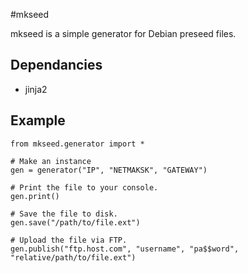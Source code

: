 #mkseed

mkseed is a simple generator for Debian preseed files.

## Dependancies

* jinja2

## Example

    from mkseed.generator import *

    # Make an instance
    gen = generator("IP", "NETMAKSK", "GATEWAY")

    # Print the file to your console.
    gen.print()

    # Save the file to disk.
    gen.save("/path/to/file.ext")

    # Upload the file via FTP.
    gen.publish("ftp.host.com", "username", "pa$$word", "relative/path/to/file.ext")